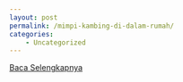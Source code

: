 ```yaml
---
layout: post
permalink: /mimpi-kambing-di-dalam-rumah/
categories:
    - Uncategorized
---
```


[Baca Selengkapnya](/10)